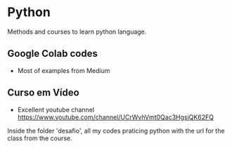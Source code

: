 # Python

Methods and courses to learn python language.

## Google Colab codes
 * Most of examples from Medium

## Curso em Vídeo
  * Excellent youtube channel
  https://www.youtube.com/channel/UCrWvhVmt0Qac3HgsjQK62FQ
  
 Inside the folder 'desafio',  all my codes praticing python with the url for the class from the course.
